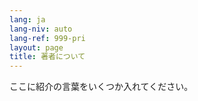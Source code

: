 ```yaml
---
lang: ja
lang-niv: auto
lang-ref: 999-pri
layout: page
title: 著者について
---
```


ここに紹介の言葉をいくつか入れてください。
